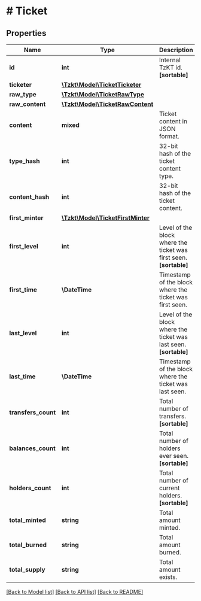 # # Ticket

## Properties

Name | Type | Description | Notes
------------ | ------------- | ------------- | -------------
**id** | **int** | Internal TzKT id.   **[sortable]** | [optional]
**ticketer** | [**\Tzkt\Model\TicketTicketer**](TicketTicketer.md) |  | [optional]
**raw_type** | [**\Tzkt\Model\TicketRawType**](TicketRawType.md) |  | [optional]
**raw_content** | [**\Tzkt\Model\TicketRawContent**](TicketRawContent.md) |  | [optional]
**content** | **mixed** | Ticket content in JSON format. | [optional]
**type_hash** | **int** | 32-bit hash of the ticket content type. | [optional]
**content_hash** | **int** | 32-bit hash of the ticket content. | [optional]
**first_minter** | [**\Tzkt\Model\TicketFirstMinter**](TicketFirstMinter.md) |  | [optional]
**first_level** | **int** | Level of the block where the ticket was first seen.   **[sortable]** | [optional]
**first_time** | **\DateTime** | Timestamp of the block where the ticket was first seen. | [optional]
**last_level** | **int** | Level of the block where the ticket was last seen.   **[sortable]** | [optional]
**last_time** | **\DateTime** | Timestamp of the block where the ticket was last seen. | [optional]
**transfers_count** | **int** | Total number of transfers.   **[sortable]** | [optional]
**balances_count** | **int** | Total number of holders ever seen.   **[sortable]** | [optional]
**holders_count** | **int** | Total number of current holders.   **[sortable]** | [optional]
**total_minted** | **string** | Total amount minted. | [optional]
**total_burned** | **string** | Total amount burned. | [optional]
**total_supply** | **string** | Total amount exists. | [optional]

[[Back to Model list]](../../README.md#models) [[Back to API list]](../../README.md#endpoints) [[Back to README]](../../README.md)
